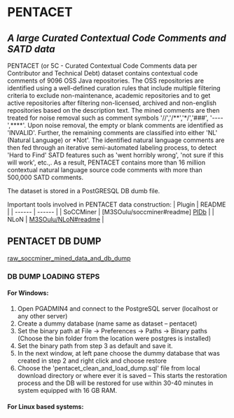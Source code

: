 # PENTACET
## _A large Curated Contextual Code Comments and SATD data_

PENTACET (or 5C - Curated Contextual Code Comments data per Contributor and Technical Debt) dataset contains contextual code comments of 9096 OSS Java repositories. The OSS repositories are identified using a well-defined curation rules that include multiple filtering criteria to exclude non-maintenance, academic repositories and to get active repositories after filtering non-licensed, archived and non-english repositories based on the description text.  The mined comments are then treated for noise removal such as comment symbols '//','/\*\*','\*/','\#\#\#', '----',\*\*\*\*'. Upon noise removal, the empty or blank comments are identified as 'INVALID'. Further, the remaining comments are classified into either 'NL' (Natural Language) or *Not'. The identified natural language comments are then fed through an iterative semi-automated labeling process, to detect 'Hard to Find' SATD features such as 'went horribly wrong', 'not sure if this will work', etc.,. As a result, PENTACET contains more than 16 million contextual natural language source code comments with more than 500,000 SATD comments.

The dataset is stored in a PostGRESQL DB dumb file. 


Important tools involved in PENTACET data construction:
| Plugin | README |
| ------ | ------ |
| SoCCMiner | [M3SOulu/soccminer#readme] [PlDb] |
| NLoN | [M3SOulu/NLoN#readme][PlGh] |

## PENTACET DB DUMP
[raw_soccminer_mined_data_and_db_dump][dill]

### DB DUMP LOADING STEPS 
 #### For Windows:
1.  Open PGADMIN4 and connect to the PostgreSQL server (localhost or any other server)	
2.	Create a dummy database (name same as dataset – pentacet)
3.	Set the binary path at File -> Preferences -> Paths -> Binary paths (Choose the bin folder from the location were postgres is installed)
4.	Set the binary path from step 3 as default and save it.
5.	In the next window, at left pane choose the dummy database that was created in step 2 and right click and choose restore
6.	Choose the 'pentacet_clean_and_load_dump.sql' file from local download directory or where ever it is saved – This starts the restoration process and the DB will be restored for use within 30-40 minutes in system equipped with 16 GB RAM.

 #### For Linux based systems:
 
[//]: # (These are reference links used in the body of this note and get stripped out when the markdown processor does its job. There is no need to format nicely because it shouldn't be seen. Thanks SO - http://stackoverflow.com/questions/4823468/store-comments-in-markdown-syntax)

   [dill]: <https://unioulu-my.sharepoint.com/:f:/g/personal/msridhar20_univ_yo_oulu_fi/EmINC-0m1qBKjXs7mVn8otQBCAVDfefmCPIiP7d9FO3bTA?e=UBf1NWr>

   [PlDb]: <https://github.com/M3SOulu/soccminer#readme>
   [PlGh]: <https://github.com/M3SOulu/NLoN#readme>
